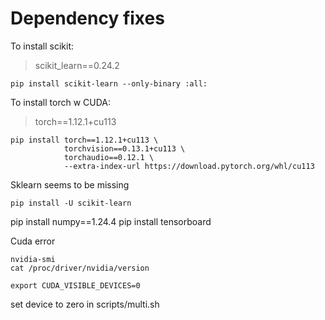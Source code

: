 # Dependency fixes

To install scikit:
>scikit_learn==0.24.2

```shell
pip install scikit-learn --only-binary :all:

```

To install torch w CUDA:
>torch==1.12.1+cu113

```shell
pip install torch==1.12.1+cu113 \
            torchvision==0.13.1+cu113 \
            torchaudio==0.12.1 \
            --extra-index-url https://download.pytorch.org/whl/cu113
```

Sklearn seems to be missing
```shell
pip install -U scikit-learn
```

pip install numpy==1.24.4
pip install tensorboard


Cuda error
```shell
nvidia-smi
cat /proc/driver/nvidia/version

```

```shell
export CUDA_VISIBLE_DEVICES=0
```

set device to zero in scripts/multi.sh





